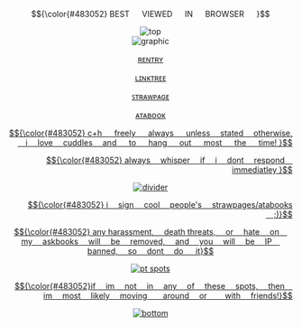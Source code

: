 $${\color{#483052} BEST   VIEWED   IN   BROWSER   }$$

<div align="center">
  <img src="https://ik.imagekit.io/zrgresdqq/1000013808.png" alt="top">
</div>

<div align="center">
<img src="https://ik.imagekit.io/zrgresdqq/1000013809.png" alt="graphic">
</div>

<p align="center" ><a href="https://rentry.co/chocolatewedding"

ʀᴇɴᴛʀʏ

<p align="center" ><a href="https://linktr.ee/labsenct"
                     
ʟɪɴᴋᴛʀᴇᴇ 

<p align="center" ><a href="https://sharkweek.straw.page/"

ꜱᴛʀᴀᴡᴘᴀɢᴇ

<p align="center" ><a href="https://labsenct.atabook.org"

ᴀᴛᴀʙᴏᴏᴋ

<p align="right"> $${\color{#483052} c+h   freely   always   unless   stated   otherwise,  i  love  cuddles  and   to   hang   out   most   the   time! }$$

 <p align="right"> $${\color{#483052} always  whisper  if  i  dont  respond  immediatley }$$

<div align="center">
<img src="https://ik.imagekit.io/zrgresdqq/1000013811.png" alt="divider">
</div>

 <p align="right"> $${\color{#483052} i  sign  cool  people's  strawpages/atabooks  ;)}$$

$${\color{#483052} any harassment,  death threats,  or  hate  on  my  askbooks  will  be  removed,  and  you  will  be  IP  banned,  so  dont  do   it}$$

<div align="center">
<img src="https://ik.imagekit.io/zrgresdqq/1000013813.png?updatedAt=1751583157697" alt="pt spots">
</div>
<p align="right"> $${\color{#483052}if  im  not  in  any  of  these  spots,  then  im  most  likely  moving  around  or   with  friends!}$$

<div align="center">
<img src="https://ik.imagekit.io/zrgresdqq/1000013812.png" alt="bottom">
</div>
